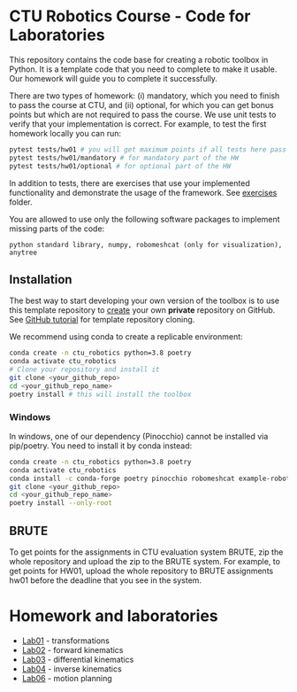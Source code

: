 # CTU Robotics Course - Code for Laboratories 
This repository contains the code base for creating a robotic toolbox in Python.
It is a template code that you need to complete to make it usable.
Our homework will guide you to complete it successfully.

There are two types of homework: (i) mandatory, which you need to finish to pass the course at CTU, and (ii) optional, for which you can get bonus points but which are not required to pass the course.
We use unit tests to verify that your implementation is correct.
For example, to test the first homework locally you can run:

```bash
pytest tests/hw01 # you will get maximum points if all tests here pass
pytest tests/hw01/mandatory # for mandatory part of the HW
pytest tests/hw01/optional # for optional part of the HW
```
In addition to tests, there are exercises that use your implemented functionality and demonstrate the usage of the framework. See [exercises](exercises) folder.

You are allowed to use only the following software packages to implement missing parts of the code:
```
python standard library, numpy, robomeshcat (only for visualization), anytree
```


## Installation
The best way to start developing your own version of the toolbox is to use this template repository to [create](https://docs.github.com/en/repositories/creating-and-managing-repositories/duplicating-a-repository) your own **private** repository on GitHub.
See [GitHub tutorial](https://docs.github.com/en/repositories/creating-and-managing-repositories/creating-a-repository-from-a-template) for template repository cloning.

We recommend using conda to create a replicable environment:
```bash
conda create -n ctu_robotics python=3.8 poetry
conda activate ctu_robotics
# Clone your repository and install it
git clone <your_github_repo>
cd <your_github_repo_name>
poetry install # this will install the toolbox
```

### Windows
In windows, one of our dependency (Pinocchio) cannot be installed via pip/poetry.
You need to install it by conda instead:
```bash
conda create -n ctu_robotics python=3.8 poetry
conda activate ctu_robotics
conda install -c conda-forge poetry pinocchio robomeshcat example-robot-data matplotlib numpy pycollada shapely anytree ruff black pytest
git clone <your_github_repo>
cd <your_github_repo_name>
poetry install --only-root
```

## BRUTE

To get points for the assignments in CTU evaluation system BRUTE, zip the whole repository and upload the zip to the BRUTE system.
For example, to get points for HW01, upload the whole repository to BRUTE assignments hw01 before the deadline that you see in the system.

# Homework and laboratories
- [Lab01](docs/lab01.md) - transformations
- [Lab02](docs/lab02.md) - forward kinematics
- [Lab03](docs/lab03.md) - differential kinematics
- [Lab04](docs/lab04.md) - inverse kinematics
- [Lab06](docs/lab06.md) - motion planning
